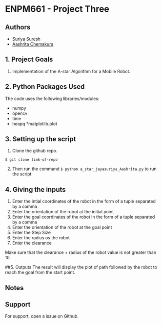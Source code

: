 
# ENPM661 - Project Three
## Authors

- [Suriya Suresh](https://www.github.com/theunknowninfinite)
- [Aashrita Chemakura](https://github.com/aashrita-chemakura)

## 1. Project Goals

1. Implementation of the A-star Algorithm
for a Mobile Robot.


## 2. Python Packages Used 
The code uses the following libraries/modules:
* numpy
* opencv
* time 
* heapq
*matplotlib.plot


## 3. Setting up the script

1. Clone the github repo.

```` 
$ git clone link-of-repo
````
2. Then run the command ```` $ python a_star_jayasuriya_Aashrita.py ```` to run the script

## 4. Giving the inputs

1. Enter the intial coordinates of the robot in the form of a tuple separated by a comma
2. Enter the orientation of the robot at the initial point
3. Enter the goal coordinates of the robot in the form of a tuple separated by a comma
4. Enter the orientation of the robot at the goal point
5. Enter the Step Size 
6. Enter the radius os the robot
7. Enter the clearance

Make sure that the clearance + radius of the robot value is not greater than 10.

##5. Outputs
The result will display the plot of path followed by the robot to reach the goal from the start point.

## Notes 

## Support

For support, open a issue on Github.










